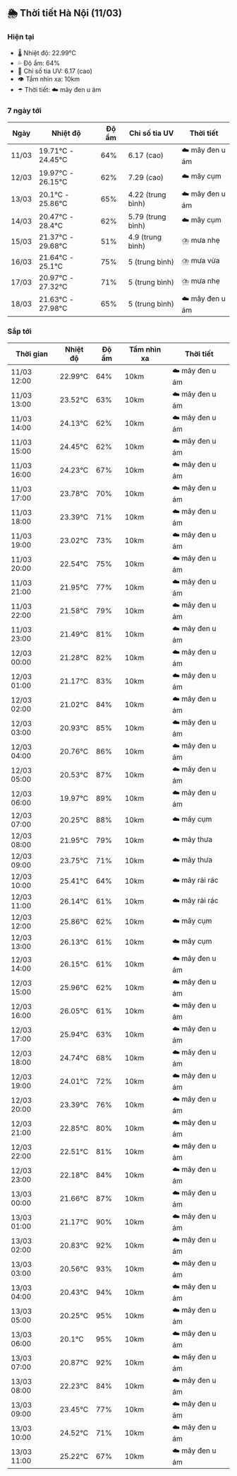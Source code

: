 ## 🌦️ Thời tiết Hà Nội (11/03)

### Hiện tại

- 🌡️ Nhiệt độ: 22.99℃
- 💦 Độ ẩm: 64%
- 🌟 Chỉ số tia UV: 6.17 (cao)
- 👁️ Tầm nhìn xa: 10km
- ☂️ Thời tiết: ☁️ mây đen u ám

### 7 ngày tới

| Ngày | Nhiệt độ | Độ ẩm | Chỉ số tia UV | Thời tiết |
| --- | --- | --- | --- | --- |
| 11/03 | 19.71℃ - 24.45℃ | 64% | 6.17 (cao) | ☁️ mây đen u ám |
| 12/03 | 19.97℃ - 26.15℃ | 62% | 7.29 (cao) | ☁️ mây cụm |
| 13/03 | 20.1℃ - 25.86℃ | 65% | 4.22 (trung bình) | ☁️ mây đen u ám |
| 14/03 | 20.47℃ - 28.4℃ | 62% | 5.79 (trung bình) | ☁️ mây cụm |
| 15/03 | 21.37℃ - 29.68℃ | 51% | 4.9 (trung bình) | ⛈️ mưa nhẹ |
| 16/03 | 21.64℃ - 25.1℃ | 75% | 5 (trung bình) | ⛈️ mưa vừa |
| 17/03 | 20.97℃ - 27.32℃ | 71% | 5 (trung bình) | ⛈️ mưa nhẹ |
| 18/03 | 21.63℃ - 27.98℃ | 65% | 5 (trung bình) | ☁️ mây đen u ám |

### Sắp tới

| Thời gian | Nhiệt độ | Độ ẩm | Tầm nhìn xa | Thời tiết |
| --- | --- | --- | --- | --- |
| 11/03 12:00 | 22.99℃ | 64% | 10km | ☁️ mây đen u ám |
| 11/03 13:00 | 23.52℃ | 63% | 10km | ☁️ mây đen u ám |
| 11/03 14:00 | 24.13℃ | 62% | 10km | ☁️ mây đen u ám |
| 11/03 15:00 | 24.45℃ | 62% | 10km | ☁️ mây đen u ám |
| 11/03 16:00 | 24.23℃ | 67% | 10km | ☁️ mây đen u ám |
| 11/03 17:00 | 23.78℃ | 70% | 10km | ☁️ mây đen u ám |
| 11/03 18:00 | 23.39℃ | 71% | 10km | ☁️ mây đen u ám |
| 11/03 19:00 | 23.02℃ | 73% | 10km | ☁️ mây đen u ám |
| 11/03 20:00 | 22.54℃ | 75% | 10km | ☁️ mây đen u ám |
| 11/03 21:00 | 21.95℃ | 77% | 10km | ☁️ mây đen u ám |
| 11/03 22:00 | 21.58℃ | 79% | 10km | ☁️ mây đen u ám |
| 11/03 23:00 | 21.49℃ | 81% | 10km | ☁️ mây đen u ám |
| 12/03 00:00 | 21.28℃ | 82% | 10km | ☁️ mây đen u ám |
| 12/03 01:00 | 21.17℃ | 83% | 10km | ☁️ mây đen u ám |
| 12/03 02:00 | 21.02℃ | 84% | 10km | ☁️ mây đen u ám |
| 12/03 03:00 | 20.93℃ | 85% | 10km | ☁️ mây đen u ám |
| 12/03 04:00 | 20.76℃ | 86% | 10km | ☁️ mây đen u ám |
| 12/03 05:00 | 20.53℃ | 87% | 10km | ☁️ mây đen u ám |
| 12/03 06:00 | 19.97℃ | 89% | 10km | ☁️ mây đen u ám |
| 12/03 07:00 | 20.25℃ | 88% | 10km | ☁️ mây cụm |
| 12/03 08:00 | 21.95℃ | 79% | 10km | ☁️ mây thưa |
| 12/03 09:00 | 23.75℃ | 71% | 10km | ☁️ mây thưa |
| 12/03 10:00 | 25.41℃ | 64% | 10km | ☁️ mây rải rác |
| 12/03 11:00 | 26.14℃ | 61% | 10km | ☁️ mây rải rác |
| 12/03 12:00 | 25.86℃ | 62% | 10km | ☁️ mây cụm |
| 12/03 13:00 | 26.13℃ | 61% | 10km | ☁️ mây cụm |
| 12/03 14:00 | 26.15℃ | 61% | 10km | ☁️ mây đen u ám |
| 12/03 15:00 | 25.96℃ | 62% | 10km | ☁️ mây đen u ám |
| 12/03 16:00 | 26.05℃ | 61% | 10km | ☁️ mây đen u ám |
| 12/03 17:00 | 25.94℃ | 63% | 10km | ☁️ mây đen u ám |
| 12/03 18:00 | 24.74℃ | 68% | 10km | ☁️ mây đen u ám |
| 12/03 19:00 | 24.01℃ | 72% | 10km | ☁️ mây đen u ám |
| 12/03 20:00 | 23.39℃ | 76% | 10km | ☁️ mây đen u ám |
| 12/03 21:00 | 22.85℃ | 80% | 10km | ☁️ mây đen u ám |
| 12/03 22:00 | 22.51℃ | 81% | 10km | ☁️ mây đen u ám |
| 12/03 23:00 | 22.18℃ | 84% | 10km | ☁️ mây đen u ám |
| 13/03 00:00 | 21.66℃ | 87% | 10km | ☁️ mây đen u ám |
| 13/03 01:00 | 21.17℃ | 90% | 10km | ☁️ mây đen u ám |
| 13/03 02:00 | 20.83℃ | 92% | 10km | ☁️ mây đen u ám |
| 13/03 03:00 | 20.56℃ | 93% | 10km | ☁️ mây đen u ám |
| 13/03 04:00 | 20.43℃ | 94% | 10km | ☁️ mây đen u ám |
| 13/03 05:00 | 20.25℃ | 95% | 10km | ☁️ mây đen u ám |
| 13/03 06:00 | 20.1℃ | 95% | 10km | ☁️ mây đen u ám |
| 13/03 07:00 | 20.87℃ | 92% | 10km | ☁️ mây đen u ám |
| 13/03 08:00 | 22.23℃ | 84% | 10km | ☁️ mây đen u ám |
| 13/03 09:00 | 23.45℃ | 77% | 10km | ☁️ mây đen u ám |
| 13/03 10:00 | 24.52℃ | 71% | 10km | ☁️ mây đen u ám |
| 13/03 11:00 | 25.22℃ | 67% | 10km | ☁️ mây đen u ám |
